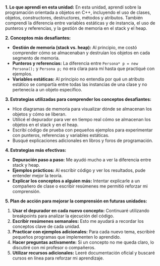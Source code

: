 **1. Lo que aprendí en esta unidad:**
En esta unidad, aprendí sobre la programación orientada a objetos en C++, incluyendo el uso de clases, objetos, constructores, destructores, métodos y atributos. También comprendí la diferencia entre variables estáticas y de instancia, el uso de punteros y referencias, y la gestión de memoria en el stack y el heap.

**2. Conceptos más desafiantes:**
- **Gestión de memoria (stack vs. heap):** Al principio, me costó comprender cómo se almacenaban y destruían los objetos en cada segmento de memoria.
- **Punteros y referencias:** La diferencia entre `Persona* p = new Persona();` y `Persona p;` no era clara para mí hasta que practiqué con ejemplos.
- **Variables estáticas:** Al principio no entendía por qué un atributo estático se compartía entre todas las instancias de una clase y no pertenecía a un objeto específico.

**3. Estrategias utilizadas para comprender los conceptos desafiantes:**
- Hice diagramas de memoria para visualizar dónde se almacenan los objetos y cómo se liberan.
- Utilicé el depurador para ver en tiempo real cómo se almacenan los objetos en el stack y en el heap.
- Escribí código de prueba con pequeños ejemplos para experimentar con punteros, referencias y variables estáticas.
- Busqué explicaciones adicionales en libros y foros de programación.

**4. Estrategias más efectivas:**
- **Depuración paso a paso:** Me ayudó mucho a ver la diferencia entre stack y heap.
- **Ejemplos prácticos:** Al escribir código y ver los resultados, pude entender mejor la teoría.
- **Explicar los conceptos a alguien más:** Intentar explicarle a un compañero de clase o escribir resúmenes me permitió reforzar mi comprensión.

**5. Plan de acción para mejorar la comprensión en futuras unidades:**
1. **Usar el depurador en cada nuevo concepto:** Continuaré utilizando breakpoints para analizar la ejecución del código.
2. **Escribir resúmenes semanales:** Esto me ayudará a recordar los conceptos clave de cada unidad.
3. **Practicar con ejemplos adicionales:** Para cada nuevo tema, escribiré pequeños programas que implementen lo aprendido.
4. **Hacer preguntas activamente:** Si un concepto no me queda claro, lo discutiré con mi profesor o compañeros.
5. **Utilizar recursos adicionales:** Leeré documentación oficial y buscaré cursos en línea para reforzar mi aprendizaje.
